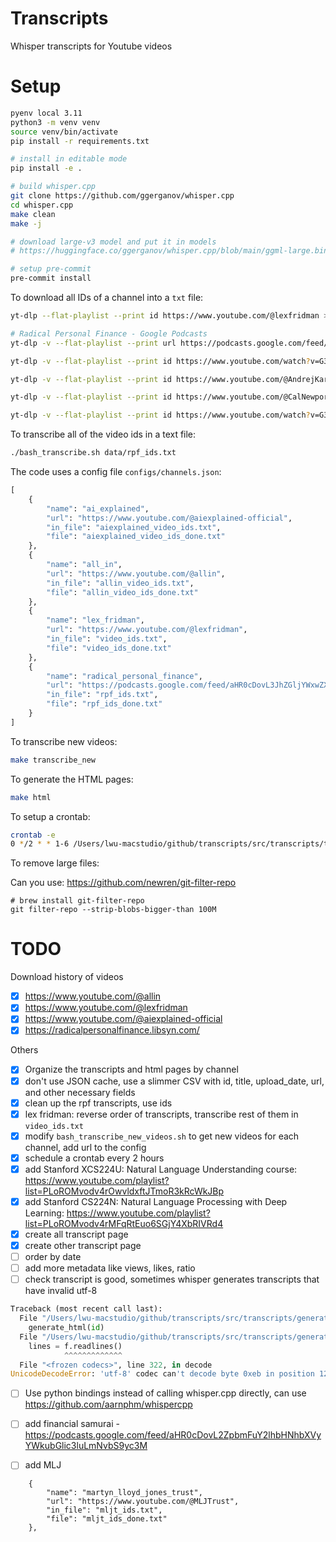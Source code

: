 # Transcripts

Whisper transcripts for Youtube videos

# Setup

```bash
pyenv local 3.11
python3 -m venv venv
source venv/bin/activate
pip install -r requirements.txt

# install in editable mode
pip install -e .

# build whisper.cpp
git clone https://github.com/ggerganov/whisper.cpp
cd whisper.cpp
make clean
make -j

# download large-v3 model and put it in models
# https://huggingface.co/ggerganov/whisper.cpp/blob/main/ggml-large.bin

# setup pre-commit
pre-commit install
```

To download all IDs of a channel into a `txt` file:
```bash
yt-dlp --flat-playlist --print id https://www.youtube.com/@lexfridman >> data/video_ids_done.txt

# Radical Personal Finance - Google Podcasts
yt-dlp -v --flat-playlist --print url https://podcasts.google.com/feed/aHR0cDovL3JhZGljYWxwZXJzb25hbGZpbmFuY2UubGlic3luLmNvbS9yc3M >> data/rpf_ids.txt

yt-dlp -v --flat-playlist --print id https://www.youtube.com/watch?v=G3QoF4dqdE0&list=PLFF7F6AE365DA3564 >> data/apj_ids.txt

yt-dlp -v --flat-playlist --print id https://www.youtube.com/@AndrejKarpathy >> data/andrej_karpathy_ids_done.txt

yt-dlp -v --flat-playlist --print id https://www.youtube.com/@CalNewportMedia >> data/calnewport_ids_done.txt

yt-dlp -v --flat-playlist --print id https://www.youtube.com/watch?v=G3QoF4dqdE0&list=PLFF7F6AE365DA3564 >> data/apj_ids_done.txt
```

To transcribe all of the video ids in a text file:
```bash
./bash_transcribe.sh data/rpf_ids.txt
```

The code uses a config file `configs/channels.json`:
```python
[
    {
        "name": "ai_explained",
        "url": "https://www.youtube.com/@aiexplained-official",
        "in_file": "aiexplained_video_ids.txt",
        "file": "aiexplained_video_ids_done.txt"
    },
    {
        "name": "all_in",
        "url": "https://www.youtube.com/@allin",
        "in_file": "allin_video_ids.txt",
        "file": "allin_video_ids_done.txt"
    },
    {
        "name": "lex_fridman",
        "url": "https://www.youtube.com/@lexfridman",
        "in_file": "video_ids.txt",
        "file": "video_ids_done.txt"
    },
    {
        "name": "radical_personal_finance",
        "url": "https://podcasts.google.com/feed/aHR0cDovL3JhZGljYWxwZXJzb25hbGZpbmFuY2UubGlic3luLmNvbS9yc3M",
        "in_file": "rpf_ids.txt",
        "file": "rpf_ids_done.txt"
    }
]
```

To transcribe new videos:
```bash
make transcribe_new
```

To generate the HTML pages:
```bash
make html
```

To setup a crontab:
```bash
crontab -e
0 */2 * * 1-6 /Users/lwu-macstudio/github/transcripts/src/transcripts/transcribe_new_videos.py
```

To remove large files:

Can you use: https://github.com/newren/git-filter-repo

```
# brew install git-filter-repo
git filter-repo --strip-blobs-bigger-than 100M
```

# TODO

Download history of videos
- [x] https://www.youtube.com/@allin
- [x] https://www.youtube.com/@lexfridman
- [x] https://www.youtube.com/@aiexplained-official
- [x] https://radicalpersonalfinance.libsyn.com/

Others
- [x] Organize the transcripts and html pages by channel
- [x] don't use JSON cache, use a slimmer CSV with id, title, upload_date, url, and other necessary fields
- [x] clean up the rpf transcripts, use ids
- [x] lex fridman: reverse order of transcripts, transcribe rest of them in `video_ids.txt`
- [x] modify `bash_transcribe_new_videos.sh` to get new videos for each channel, add url to the config
- [x] schedule a crontab every 2 hours
- [x] add Stanford XCS224U: Natural Language Understanding course: https://www.youtube.com/playlist?list=PLoROMvodv4rOwvldxftJTmoR3kRcWkJBp
- [x] add Stanford CS224N: Natural Language Processing with Deep Learning: https://www.youtube.com/playlist?list=PLoROMvodv4rMFqRtEuo6SGjY4XbRIVRd4
- [x] create all transcript page
- [x] create other transcript page
- [ ] order by date
- [ ] add more metadata like views, likes, ratio
- [ ] check transcript is good, sometimes whisper generates transcripts that have invalid utf-8

```python
Traceback (most recent call last):
  File "/Users/lwu-macstudio/github/transcripts/src/transcripts/generate_html.py", line 440, in <module>
    generate_html(id)
  File "/Users/lwu-macstudio/github/transcripts/src/transcripts/generate_html.py", line 300, in generate_html
    lines = f.readlines()
            ^^^^^^^^^^^^^
  File "<frozen codecs>", line 322, in decode
UnicodeDecodeError: 'utf-8' codec can't decode byte 0xeb in position 1264: invalid continuation byte
```

- [ ] Use python bindings instead of calling whisper.cpp directly, can use https://github.com/aarnphm/whispercpp

- [ ] add financial samurai - https://podcasts.google.com/feed/aHR0cDovL2ZpbmFuY2lhbHNhbXVyYWkubGlic3luLmNvbS9yc3M
- [ ] add MLJ
```
    {
        "name": "martyn_lloyd_jones_trust",
        "url": "https://www.youtube.com/@MLJTrust",
        "in_file": "mljt_ids.txt",
        "file": "mljt_ids_done.txt"
    },
```
